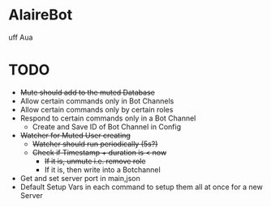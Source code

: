 # AlaireBot
uff
Aua

# TODO
- ~~Mute should add to the muted Database~~
- Allow certain commands only in Bot Channels
- Allow certain commands only by certain roles
- Respond to certain commands only in a Bot Channel
    - Create and Save ID of Bot Channel in Config
- ~~Watcher for Muted User creating~~
    - ~~Watcher should run periodically (5s?)~~
    - ~~Check if Timestamp + duration is < now~~
        - ~~If it is, unmute i.e. remove role~~
        - If it is, then write into a Botchannel
- Get and set server port in main,json
- Default Setup Vars in each command to setup them all at once for a new Server